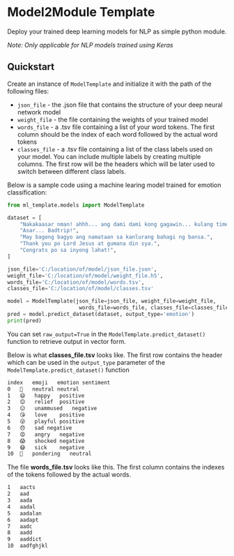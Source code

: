 # Model2Module Template
Deploy your trained deep learning models for NLP as simple python module.

*Note: Only applicable for NLP models trained using Keras*

## Quickstart
Create an instance of `ModelTemplate` and initialize it with the path of the following files:

- `json_file` - the .json file that contains the structure of your deep neural network model
- `weight_file` - the file containing the weights of your trained model
- `words_file` - a .tsv file containing a list of your word tokens. The first column should be the index of each word followed by the actual word tokens
- `classes_file` - a .tsv file containing a list of the class labels used on your model. You can include multiple labels by creating multiple columns. The first row will be the headers which will be later used to switch between different class labels.

Below is a sample code using a machine learing model trained for emotion classification:

```python
from ml_template.models import ModelTemplate

dataset = [
    "Nakakaasar nman! ahhh... ang dami dami kong gagawin... kulang time...",
    "Asar... Badtrip!",
    "May bagong bagyo ang namataan sa kanlurang bahagi ng bansa.",
    "Thank you po Lord Jesus at gumana din sya.",
    "Congrats po sa inyong lahat!",
]

json_file='C:/location/of/model/json_file.json',
weight_file='C:/location/of/model/weight_file.h5',
words_file='C:/location/of/model/words.tsv',
classes_file='C:/location/of/model/classes.tsv'

model = ModelTemplate(json_file=json_file, weight_file=weight_file,
                       words_file=words_file, classes_file=classes_file)
pred = model.predict_dataset(dataset, output_type='emotion')
print(pred)

```

You can set `raw_output=True` in the `ModelTemplate.predict_dataset()` function to retrieve output in vector form.

Below is what **classes_file.tsv** looks like. The first row contains the header which can be used in the `output_type` parameter of the `ModelTemplate.predict_dataset()` function

```bash
index	emoji	emotion	sentiment
0	📝	neutral	neutral
1	😄	happy	positive
2	😌	relief	positive
3	😑	unammused	negative
4	😘	love	positive
5	😜	playful	positive
6	😞	sad	negative
7	😡	angry	negative
8	😱	shocked	negative
9	😷	sick	negative
10	🤔	pondering	neutral
```

The file **words_file.tsv** looks like this. The first column contains the indexes of the tokens followed by the actual words.

```bash
1	aacts
2	aad
3	aada
4	aadal
5	aadalan
6	aadapt
7	aadc
8	aadd
9	aaddict
10	aadfghjkl
```
